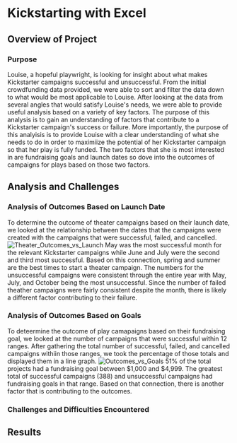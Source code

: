 # Kickstarting with Excel

## Overview of Project

### Purpose
Louise, a hopeful playwright, is looking for insight about what makes Kickstarter campaigns successful and unsuccessful. From the initial crowdfunding data provided, we were able to sort and filter the data down to what would be most applicable to Louise. After looking at the data from several angles that would satisfy Louise's needs, we were able to provide useful analysis based on a variety of key factors. The purpose of this analysis is to gain an understanding of factors that contribute to a Kickstarter campaign's success or failure. More importantly, the purpose of this analyisis is to provide Louise with a clear understanding of what she needs to do in order to maximiize the potential of her Kickstarter campaign so that her play is fully funded. The two factors that she is most interested in are fundraising goals and launch dates so dove into the outcomes of campaigns for plays based on those two factors.

## Analysis and Challenges

### Analysis of Outcomes Based on Launch Date
To determine the outcome of theater campaigns based on their launch date, we looked at the relationship between the dates that the campaigns were created with the campaigns that were successful, failed, and cancelled. 
![Theater_Outcomes_vs_Launch](path/to/Theater_Outcomes_vs_Launch.png)
May was the most successful month for the relevant Kickstarter campaigns while June and July were the second and third most successful. Based on this connection, spring and summer are the best times to start a theater campaign. The numbers for the unsuccessful campaigns were consistent through the entire year with May, July, and October being the most unsuccessful. Since the number of failed theather campaigns were fairly consistent despite the month, there is likely a different factor contributing to their failure. 
### Analysis of Outcomes Based on Goals
To deteermine the outcome of play camapaigns based on their fundraising goal, we looked at the number of campaigns that were successful within 12 ranges. After gathering the total number of successful, failed, and cancelled campaigns withiin those ranges, we took the percentage of those totals and displayed them in a line graph. 
![Outcomes_vs_Goals](path/to/Outcomes_vs_Goals.png)
51% of the total projects had a fundraising goal between $1,000 and $4,999. The greatest total of successful campaigns (388) and unsuccessful campaigns had fundraising goals in that range. Based on that connection, there is another factor that is contributing to the outcomes. 
### Challenges and Difficulties Encountered

## Results
